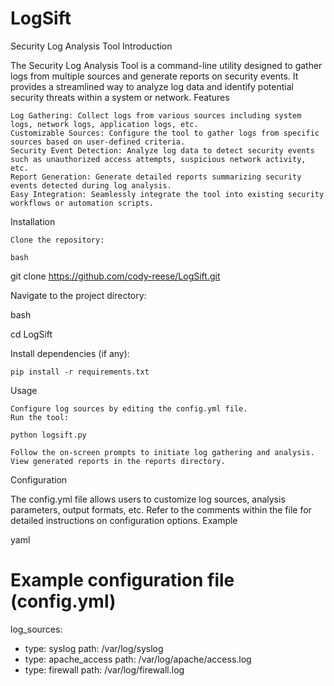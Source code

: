 # LogSift
Security Log Analysis Tool
Introduction

The Security Log Analysis Tool is a command-line utility designed to gather logs from multiple sources and generate reports on security events. It provides a streamlined way to analyze log data and identify potential security threats within a system or network.
Features

    Log Gathering: Collect logs from various sources including system logs, network logs, application logs, etc.
    Customizable Sources: Configure the tool to gather logs from specific sources based on user-defined criteria.
    Security Event Detection: Analyze log data to detect security events such as unauthorized access attempts, suspicious network activity, etc.
    Report Generation: Generate detailed reports summarizing security events detected during log analysis.
    Easy Integration: Seamlessly integrate the tool into existing security workflows or automation scripts.

Installation

    Clone the repository:

    bash

git clone https://github.com/cody-reese/LogSift.git

Navigate to the project directory:

bash

cd LogSift

Install dependencies (if any):

    pip install -r requirements.txt

Usage

    Configure log sources by editing the config.yml file.
    Run the tool:

    python logsift.py

    Follow the on-screen prompts to initiate log gathering and analysis.
    View generated reports in the reports directory.

Configuration

The config.yml file allows users to customize log sources, analysis parameters, output formats, etc. Refer to the comments within the file for detailed instructions on configuration options.
Example

yaml

# Example configuration file (config.yml)

log_sources:
  - type: syslog
    path: /var/log/syslog
  - type: apache_access
    path: /var/log/apache/access.log
  - type: firewall
    path: /var/log/firewall.log
